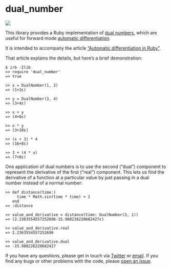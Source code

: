 # dual_number

![](https://github.com/tomstuart/dual_number/workflows/Ruby/badge.svg)

This library provides a Ruby implementation of [dual numbers](https://en.wikipedia.org/wiki/Automatic_differentiation), which are useful for forward mode [automatic differentiation](https://en.wikipedia.org/wiki/Automatic_differentiation).

It is intended to accompany the article [“Automatic differentiation in Ruby”](http://codon.com/automatic-differentiation-in-ruby).

That article explains the details, but here’s a brief demonstration:

```irb
$ irb -Ilib
>> require 'dual_number'
=> true

>> x = DualNumber(1, 2)
=> (1+2ε)

>> y = DualNumber(3, 4)
=> (3+4ε)

>> x + y
=> (4+6ε)

>> x * y
=> (3+10ε)

>> (x + 3) * 4
=> (16+8ε)

>> 3 + (4 * x)
=> (7+8ε)
```

One application of dual numbers is to use the second (“dual”) component to represent the derivative of the first (“real”) component. This lets us find the derivative of a function at a particular value by just passing in a dual number instead of a normal number:

```irb
>> def distance(time:)
     time * Math.sin(time * time) + 1
   end
=> :distance

>> value_and_derivative = distance(time: DualNumber(3, 1))
=> (2.2363554557252696-15.988226228682427ε)

>> value_and_derivative.real
=> 2.2363554557252696

>> value_and_derivative.dual
=> -15.988226228682427
```

If you have any questions, please get in touch via [Twitter](http://twitter.com/tomstuart) or [email](mailto:tom@codon.com). If you find any bugs or other problems with the code, please [open an issue](https://github.com/tomstuart/dual_number/issues/new).
